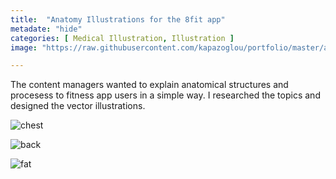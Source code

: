```yaml
---
title:  "Anatomy Illustrations for the 8fit app"
metadate: "hide"
categories: [ Medical Illustration, Illustration ]
image: "https://raw.githubusercontent.com/kapazoglou/portfolio/master/assets/images/item/HipFlexors.png"

---
```


The content managers wanted to explain anatomical structures and procesess to fitness app users in a simple way. I researched the topics and designed the vector illustrations.

![chest](https://raw.githubusercontent.com/kapazoglou/portfolio/master/assets/images/item/ChestMuscles.png)

![back](https://raw.githubusercontent.com/kapazoglou/portfolio/master/assets/images/item/BackMuscles.png)

![fat](https://raw.githubusercontent.com/kapazoglou/portfolio/master/assets/images/item/LifeOfFat.png)

